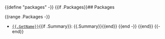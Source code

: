 {{define "packages" -}}
{{if .Packages}}## Packages

{{range .Packages -}}
 - [`{{.GetName}}`]({{.GetName}}/_index.md){{if .Summary}}: {{.Summary}}{{end}}
{{end -}}
{{end}}
{{- end}}